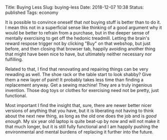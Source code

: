 Title: Buying Less
Slug: buying-less
Date: 2018-12-07 10:38
Status: published
Tags: economy

It is possible to convince oneself that *not* buying stuff is better than to
do it. I mean this not in a superficial sense like thinking of a good argument
why it would be better to refrain from a purchase, but in the deeper sense of
mentally exercising to get off the hedonic treadmill. Letting the brain's
reward respose trigger not by clicking "Buy" on that webshop, but just before,
and then closing that browser tab, happily avoiding another thing that might
have been nice to have, but ultimately neither necessary nor fulfilling.

Related to that, I find that renovating and repairing things can be very
rewading as well. The shoe rack or the table start to look shabby? Give them a
new layer of paint! It probably takes less time than finding a replacement
anyway. Get a sewing machine! They are a truly ingenious invention. Those dog
toys or clothes for exercising need not be pretty, just functional.

Most important I find the insight that, sure, there are newer better nicer
versions of anything that you have, but it is liberating not having to think
about the next new thing, as long as the old one does the job and is *good
enough*. My six year old laptop is quite beat-up by now and will not make it
that much longer, but it is still fully functional and I am happily pushing the
environmental and mental burdens of replacing it further into the future.
